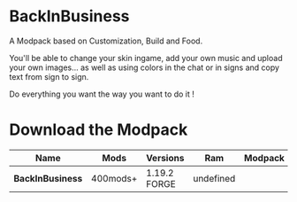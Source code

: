 # BackInBusiness

A Modpack based on Customization, Build and Food.

You'll be able to change your skin ingame, add your own music and upload your own images... as well as using colors in the chat or in signs and copy text from sign to sign.

Do everything you want the way you want to do it !

# Download the Modpack

| Name | Mods | Versions | Ram | Modpack | Serverpack
| ---- | ------------- | ----------- | ---------- | --- | ---|
|**BackInBusiness** | 400mods+ | 1.19.2 FORGE| undefined | [<img src=https://media.forgecdn.net/avatars/130/458/636460205549127215.png height=16>](https://legacy.curseforge.com/minecraft/modpacks/backinbusiness/files/) | undefined|
